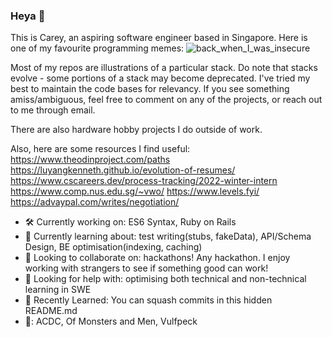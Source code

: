 ### Heya 👋 
This is Carey, an aspiring software engineer based in Singapore. Here is one of my favourite programming memes:
![back_when_I_was_insecure](https://pics.me.me/python-java-the-girl-you-like-her-father-her-ex-26556165.png)


Most of my repos are illustrations of a particular stack. Do note that stacks evolve - some portions of a stack may become deprecated. I've tried my best to maintain the code bases for relevancy. If you see something amiss/ambiguous, feel free to comment on any of the projects, or reach out to me through email.

There are also hardware hobby projects I do outside of work. 

Also, here are some resources I find useful:
https://www.theodinproject.com/paths
https://luyangkenneth.github.io/evolution-of-resumes/
https://www.cscareers.dev/process-tracking/2022-winter-intern
https://www.comp.nus.edu.sg/~vwo/
https://www.levels.fyi/
https://advaypal.com/writes/negotiation/

- 🛠️ Currently working on: ES6 Syntax, Ruby on Rails
- 🌱 Currently learning about: test writing(stubs, fakeData), API/Schema Design, BE optimisation(indexing, caching)
- 👯 Looking to collaborate on: hackathons! Any hackathon. I enjoy working with strangers to see if something good can work!
- 🤔 Looking for help with: optimising both technical and non-technical learning in SWE
- 📖 Recently Learned: You can squash commits in this hidden README.md
- 🎵: ACDC, Of Monsters and Men, Vulfpeck